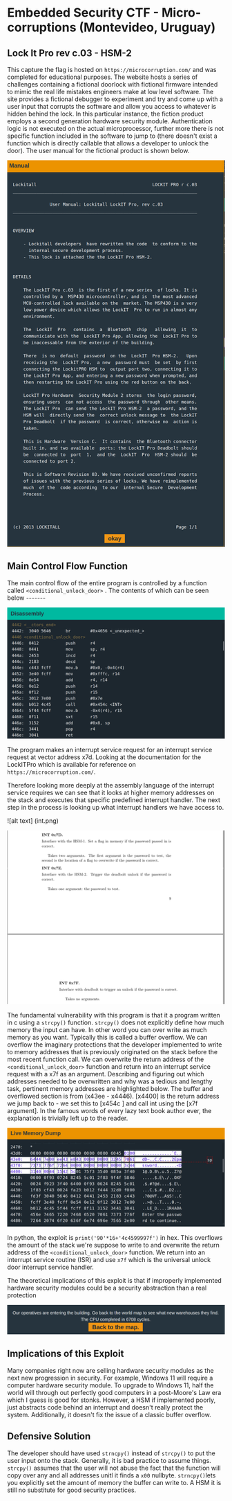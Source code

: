 # Embedded Security CTF - Micro-corruptions (Montevideo, Uruguay)

## Lock It Pro rev c.03 - HSM-2  


This capture the flag is hosted on ```https://microcorruption.com/``` 
and was completed for educational purposes. The website hosts a series of challenges containing a fictional doorlock with fictional firmware intended to mimic the real life mistakes engineers make at low level software. The site provides a fictional debugger to experiment and try and come up with a user input that corrupts the software and allow you access to whatever is hidden behind the lock. In this particular instance, the fiction product employs a second generation hardware security module. Authentication logic is not executed on the actual microprocessor, further more there is not specific function included in the software to jump to (there doesn't exist a function which is directly callable that allows a developer to unlock the door). The user manual for the fictional product is shown below. 

![alt text](./assets/manual.png)

## Main Control Flow Function  


The main control flow of the entire program is controlled by a function called ```<conditional_unlock_door>``` . The contents of which can be seen below -------

![alt text](./assets/main_control_flow.png)

The program makes an interrupt service request for an interrupt service request at vector address x7d. Looking at the documentation for the LockITPro which is available for reference on ```https://microcorruption.com/```.

Therefore looking more deeply at the assembly language of the interrupt service requires we can see that it looks at higher memory addresses on the stack and executes that specific predefined interrupt handler. The next step in the process is looking up what interrupt handlers we have access to.

![alt text] (int.png)

![alt text](vuln.png)


The fundamental vulnerability with this program is that it a program written in c using a ```strcpy()``` function. ```strcpy()``` does not explicitly define how much memory the input can have. In other word you can over write as much memory as you want. Typically this is called a buffer overflow. We can overflow the imaginary protections that the developer implemented to write to memory addresses that is previously originated on the stack before the most recent function call. We can overwrite the return address of the ```<conditional_unlock_door>``` function and return into an interrupt service request with a x7f as an argument. Describing and figuring out which addresses needed to be overwritten and why was a tedious and lengthy task, pertinent memory addresses are highlighted below. The buffer and overflowed section is from (x43ee - x4446). [x4400] is the return address we jump back to - we set this to [x454c <INT>] and call int using the [x7f argument]. In the famous words of every lazy text book author ever, the explanation is trivially left up to the reader.

![alt text](./assets/mem.png)

In python, the exploit is ```print('90'*16+'4c4599997f')``` in hex. This overflows the amount of the stack we're suppose to write to and overwrite the return address of the ```<conditional_unlock_door>``` function. We return into an interrupt service routine (ISR) and use ```x7f``` which is the universal unlock door interrupt service handler.


The theoretical implications of this exploit is that if improperly implemented hardware security modules could be a security abstraction than a real protection

![alt text](./assets/sol.png)

## Implications of this Exploit

Many companies right now are selling hardware security modules as the next new progression in security. For example, Windows 11 will require a computer hardware security module. To upgrade to Windows 11, half the world will through out perfectly good computers in a post-Moore's Law era which I guess is good for stonks. However, a HSM if implemented poorly, just abstracts code behind an interrupt and doesn't really protect the system. Additionally, it doesn't fix the issue of a classic buffer overflow.

## Defensive Solution

The developer should have used ```strncpy()``` instead of ```strcpy()``` to put the user input onto the stack. Generally, it is bad practice to assume things. ```strcpy()``` assumes that the user will not abuse the fact that the function will copy over any and all addresses unitl it finds a ```x00``` nullbyte. ```strncpy()```lets you explicitly set the amount of memory the buffer can write to. A HSM it is still no substitute for good security practices.





